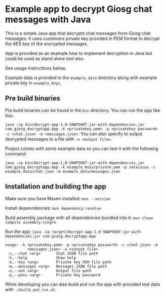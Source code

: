 
# Example app to decrypt Giosg chat messages with Java

This is a simple Java app that decrypts chat messages from Giosg chat messages. It uses customers private key provided in PEM format to decrypt the AES key of the encrypted messages.

App is provided as an example how to implement decryption in Java but could be used as stand alone tool also.

See usage instructions below.

Example data is provided in the `example_data` directory along with example private key in `example_keys`.

## Pre build binaries

Pre build binaries can be found in the `bin` directory. You can run the app like this:

`java -cp bin/decrypt-app-1.0-SNAPSHOT-jar-with-dependencies.jar com.giosg.decryptapp.App -k <privatekey.pem> -p <privatekey password> -c <chat.json> -m <messages.json>`. You can also specify to output decrypted messages to a file with `-o <output file>`.

Project comes with some example data so you can test it with the following command:

`java -cp bin/decrypt-app-1.0-SNAPSHOT-jar-with-dependencies.jar com.giosg.decryptapp.App -k example_keys/private.pem -p salaisuus -c example_data/chat.json -m example_data/messages.json`

## Installation and building the app

Make sure you have Maven installed:
`mvn --version`

Install depenndencies:
`mvn dependency:resolve`

Build assembly package with all dependencies bundled into it:
`mvn clean compile assembly:single`

Run the app:
`java -cp target/decrypt-app-1.0-SNAPSHOT-jar-with-dependencies.jar com.giosg.decryptapp.App`

```
usage: -k <privatekey.pem> -p <privatekey password> -c <chat.json> -m
          <messages.json> -o <output file>
 -c,--chat <arg>       Chat JSON file path
 -h,--help             Show help
 -k,--key <arg>        Private key PEM file path
 -m,--messages <arg>   Messages JSON file path
 -o,--out <arg>        Output file path
 -p,--pass <arg>       Private key password
```

While developing you can also build and run the app with provided test data with `./build_and_run.sh`.
